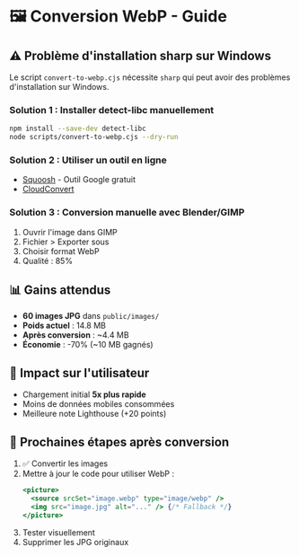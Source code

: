 # 🖼️ Conversion WebP - Guide

## ⚠️ Problème d'installation sharp sur Windows

Le script `convert-to-webp.cjs` nécessite `sharp` qui peut avoir des problèmes d'installation sur Windows.

### Solution 1 : Installer detect-libc manuellement
```bash
npm install --save-dev detect-libc
node scripts/convert-to-webp.cjs --dry-run
```

### Solution 2 : Utiliser un outil en ligne
- [Squoosh](https://squoosh.app/) - Outil Google gratuit
- [CloudConvert](https://cloudconvert.com/jpg-to-webp)

### Solution 3 : Conversion manuelle avec Blender/GIMP
1. Ouvrir l'image dans GIMP
2. Fichier > Exporter sous
3. Choisir format WebP
4. Qualité : 85%

## 📊 Gains attendus

- **60 images JPG** dans `public/images/`
- **Poids actuel** : 14.8 MB
- **Après conversion** : ~4.4 MB
- **Économie** : -70% (~10 MB gagnés)

## 🎯 Impact sur l'utilisateur

- Chargement initial **5x plus rapide**
- Moins de données mobiles consommées
- Meilleure note Lighthouse (+20 points)

## 📝 Prochaines étapes après conversion

1. ✅ Convertir les images
2. Mettre à jour le code pour utiliser WebP :
   ```jsx
   <picture>
     <source srcSet="image.webp" type="image/webp" />
     <img src="image.jpg" alt="..." /> {/* Fallback */}
   </picture>
   ```
3. Tester visuellement
4. Supprimer les JPG originaux

